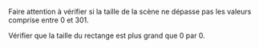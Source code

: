 Faire attention à vérifier si la taille de la scène ne dépasse pas les valeurs comprise entre 0 et 301.

Vérifier que la taille du rectange est plus grand que 0 par 0.


